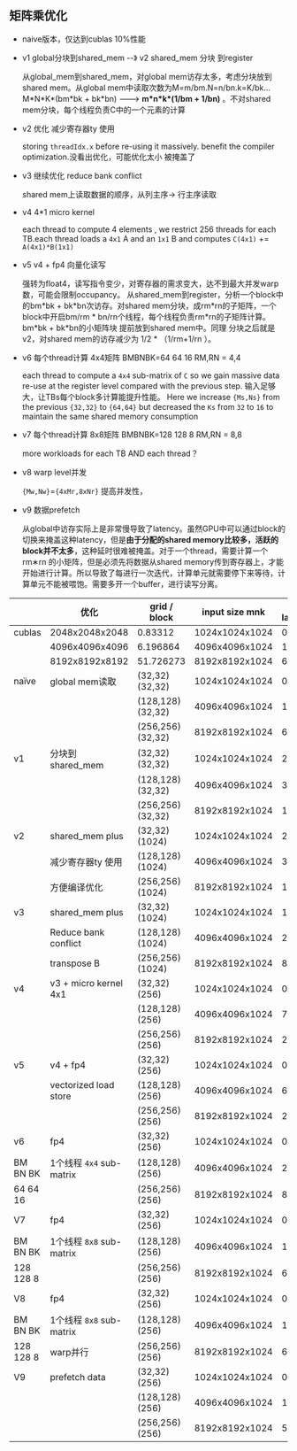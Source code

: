 ## 矩阵乘优化
- naive版本，仅达到cublas 10%性能 

- v1   global分块到shared_mem --》 v2 shared_mem 分块 到register

  从global_mem到shared_mem，对global mem访存太多，考虑分块放到shared mem。从global mem中读取次数为M=m/bm.N=n/bn.k=K/bk... M\*N\*K\*(bm\*bk + bk\*bn) ---> **m\*n\*k\*(1/bm + 1/bn)**  。不对shared mem分块，每个线程负责C中的一个元素的计算

- v2  优化 减少寄存器ty 使用

  storing `threadIdx.x` before re-using it massively.   benefit the compiler optimization.没看出优化，可能优化太小 被掩盖了

- v3  继续优化 reduce bank conflict

  shared mem上读取数据的顺序，从列主序-> 行主序读取

- v4   4\*1 micro kernel

   each thread to compute 4 elements , we restrict 256 threads for each TB.each thread loads a `4x1` A and an `1x1` B and computes `C(4x1)` += `A(4x1)*B(1x1)`

- v5  v4 + fp4 向量化读写

  强转为float4，读写指令变少，对寄存器的需求变大，达不到最大并发warp数，可能会限制occupancy。 从shared_mem到register，分析一个block中的bm\*bk + bk\*bn次访存。对shared mem分块，成rm\*rn的子矩阵，一个block中开启bm/rm \* bn/rn个线程，每个线程负责rm*rn的子矩阵计算。bm\*bk + bk\*bn的小矩阵块 提前放到shared mem中。同理 分块之后就是v2，对shared mem的访存减少为 1/2 \* （1/rm+1/rn ）。

- v6  每个thread计算 4x4矩阵  BMBNBK=64 64 16  RM,RN = 4,4

  each thread to compute a `4x4` sub-matrix of `C` so we gain massive data re-use at the register level compared with the previous step. 输入足够大，让TBs每个block多计算能提升性能。  Here we increase `{Ms,Ns}` from the previous `{32,32}` to `{64,64}` but decreased the `Ks` from `32` to `16` to maintain the same shared memory consumption

- v7  每个thread计算 8x8矩阵  BMBNBK=128 128 8  RM,RN = 8,8

  more workloads for each TB AND each thread？

- v8   warp level并发 

  `{Mw,Nw}`=`{4xMr,8xNr}`   提高并发性，

- v9 数据prefetch

  从global中访存实际上是非常慢导致了latency。虽然GPU中可以通过block的切换来掩盖这种latency，但是**由于分配的shared memory比较多，活跃的block并不太多**，这种延时很难被掩盖。对于一个thread，需要计算一个rm∗rn 的小矩阵，但是必须先将数据从shared memory传到寄存器上，才能开始进行计算。所以导致了每进行一次迭代，计算单元就需要停下来等待，计算单元不能被喂饱。需要多开一个buffer，进行读写分离。

  


|           | 优化                      | grid / block      | input size mnk | kernel latency(ms) | performance% | performance    |      |        |
| --------- | ------------------------- | ----------------- | -------------- | ------------------ | ------------ | -------------- | ---- | ------ |
| cublas    | 2048x2048x2048            | 0.83312           | 1024x1024x1024 | 0.11318            | 100          | \              | \    | \      |
|           | 4096x4096x4096            | 6.196864          | 4096x4096x1024 | 1.85763            | 100          | \              | \    | \      |
|           | 8192x8192x8192            | 51.726273         | 8192x8192x1024 | 6.14787            | 100          | \              | \    | \      |
| naïve     | global mem读取            | (32,32) (32,32)   | 1024x1024x1024 | 0.99981            | 11.3206      | \              | \    | \      |
|           |                           | (128,128) (32,32) | 4096x4096x1024 | 16.9926            | 10.932       | \              | \    | \      |
|           |                           | (256,256) (32,32) | 8192x8192x1024 | 67.735             | 9.07636      | \              | \    | \      |
| v1        | 分块到shared_mem          | (32,32) (32,32)   | 1024x1024x1024 | 2.4361             | 4.64612      | \              | \    | \      |
|           |                           | (128,128) (32,32) | 4096x4096x1024 | 38.2188            | 4.86052      | \              | \    | \      |
|           |                           | (256,256) (32,32) | 8192x8192x1024 | 155.394            | 3.95631      | \              | \    | \      |
| v2        | shared_mem plus           | (32,32) (1024)    | 1024x1024x1024 | 2.43501            | 4.6482       | \              | \    | \      |
|           | 减少寄存器ty 使用         | (128,128) (1024)  | 4096x4096x1024 | 38.1966            | 4.86334      | \              | \    | \      |
|           | 方便编译优化              | (256,256) (1024)  | 8192x8192x1024 | 157.741            | 3.89745      | \              | \    | \      |
| v3        | shared_mem plus           | (32,32) (1024)    | 1024x1024x1024 | 1.35408            | 8.35874      | \              | \    | \      |
|           | Reduce bank conflict      | (128,128) (1024)  | 4096x4096x1024 | 24.2794            | 7.65107      | \              | \    | \      |
|           | transpose B               | (256,256) (1024)  | 8192x8192x1024 | 87.3787            | 7.0359       | \              | \    | \      |
| v4        | v3 + micro kernel 4x1     | (32,32) (256)     | 1024x1024x1024 | 0.47008            | 24.0776      | \              | \    | \      |
|           |                           | (128,128) (256)   | 4096x4096x1024 | 7.12227            | 26.082       | \              | \    | \      |
|           |                           | (256,256) (256)   | 8192x8192x1024 | 29.1672            | 21.078       | \              | \    | \      |
| v5        | v4 + fp4                  | (32,32) (256)     | 1024x1024x1024 | 0.41395            | 27.3423      | \              | \    | \      |
|           | vectorized load store     | (128,128) (256)   | 4096x4096x1024 | 6.22848            | 29.8248      | \              | \    | \      |
|           |                           | (256,256) (256)   | 8192x8192x1024 | 24.7156            | 24.8745      | \              | \    | \      |
| v6        | fp4                       | (32,32) (256)     | 1024x1024x1024 | 0.18403            | 61.5023      | 2048x2048x2048 | 1.14 | 72.841 |
| BM BN BK  | 1个线程 `4x4`  sub-matrix | (128,128) (256)   | 4096x4096x1024 | 2.18477            | 85.0265      | 4096x4096x4096 | 9.33 | 66.436 |
| 64 64 16  |                           | (256,256) (256)   | 8192x8192x1024 | 8.66074            | 70.9856      | 8192x8192x8192 | 70.1 | 73.827 |
| V7        | fp4                       | (32,32) (256)     | 1024x1024x1024 | 0.18736            | 60.4099      | 2048x2048x2048 | 1.13 | 73.581 |
| BM BN BK  | 1个线程 `8x8`  sub-matrix | (128,128) (256)   | 4096x4096x1024 | 1.84573            | 100.645      | 4096x4096x4096 | 7.67 | 80.756 |
| 128 128 8 |                           | (256,256) (256)   | 8192x8192x1024 | 6.976              | 88.1289      | 8192x8192x8192 | 56.9 | 90.944 |
| V8        | fp4                       | (32,32) (256)     | 1024x1024x1024 | 0.17622            | 64.2273      | 2048x2048x2048 | 1.04 | 80.08  |
| BM BN BK  | 1个线程 `8x8`  sub-matrix | (128,128) (256)   | 4096x4096x1024 | 1.71296            | 108.446      | 4096x4096x4096 | 6.53 | 94.91  |
| 128 128 8 | warp并行                  | (256,256) (256)   | 8192x8192x1024 | 6.53965            | 94.0092      | 8192x8192x8192 | 56.3 | 91.9   |
| V9        | prefetch data             | (32,32) (256)     | 1024x1024x1024 | 0.13584            | 83.3216      | 2048x2048x2048 | 0.93 | 89.9   |
|           |                           | (128,128) (256)   | 4096x4096x1024 | 1.55453            | 119.498      | 4096x4096x4096 | 5.9  | 105    |
|           |                           | (256,256) (256)   | 8192x8192x1024 | 5.98864            | 102.659      | 8192x8192x8192 | 51.9 | 99.73  |



